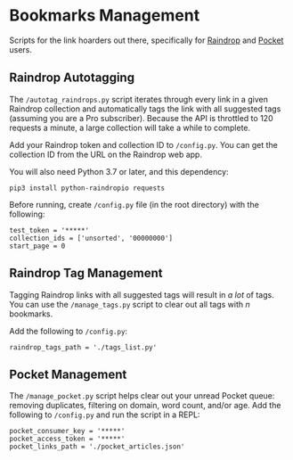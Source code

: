 # Bookmarks Management

Scripts for the link hoarders out there, specifically for [Raindrop](https://raindrop.io/) and [Pocket](https://getpocket.com/) users.

## Raindrop Autotagging

The `/autotag_raindrops.py` script iterates through every link in a given Raindrop collection and automatically tags the link with all suggested tags (assuming you are a Pro subscriber). Because the API is throttled to 120 requests a minute, a large collection will take a while to complete.

Add your Raindrop token and collection ID to `/config.py`. You can get the collection ID from the URL on the Raindrop web app.

You will also need Python 3.7 or later, and this dependency:

```
pip3 install python-raindropio requests
```

Before running, create `/config.py` file (in the root directory) with the following:

```
test_token = '*****'
collection_ids = ['unsorted', '00000000']
start_page = 0
```

## Raindrop Tag Management

Tagging Raindrop links with all suggested tags will result in _a lot_ of tags. You can use the `/manage_tags.py` script to clear out all tags with _n_ bookmarks.

Add the following to `/config.py`:

```
raindrop_tags_path = './tags_list.py'
```

## Pocket Management

The `/manage_pocket.py` script helps clear out your unread Pocket queue: removing duplicates, filtering on domain, word count, and/or age. Add the following to `/config.py` and run the script in a REPL:

```
pocket_consumer_key = '*****'
pocket_access_token = '*****'
pocket_links_path = './pocket_articles.json'
```
